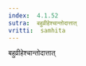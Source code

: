 ```yaml
---
index:  4.1.52
sutra:  बहुव्रीहेश्चान्तोदात्तात्
vritti:  samhita 
---
```


बहुव्रीहेश्चान्तोदात्तात्

